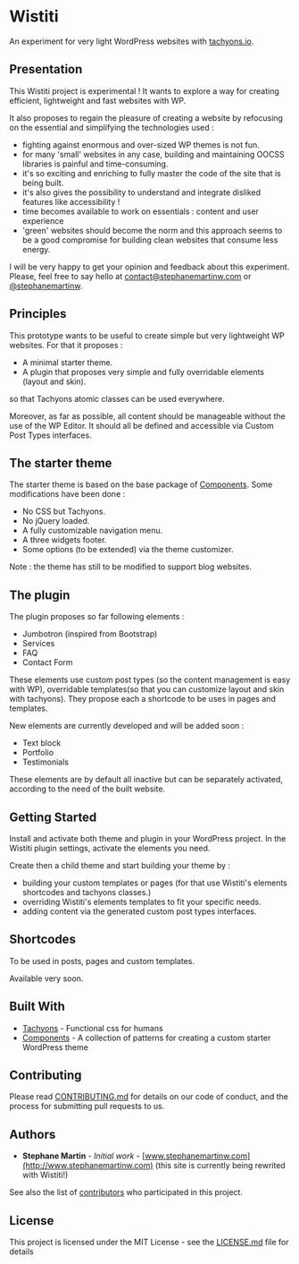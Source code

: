 # Wistiti

An experiment for very light WordPress websites with [tachyons.io](https://github.com/tachyons-css/tachyons/).


## Presentation

This Wistiti project is experimental !
It wants to explore a way for creating efficient, lightweight and fast websites with WP.

It also proposes to regain the pleasure of creating a website by refocusing on the essential and simplifying the technologies used :

* fighting against enormous and over-sized WP themes is not fun.
* for many 'small' websites in any case, building and maintaining OOCSS libraries is painful and time-consuming.
* it's so exciting and enriching to fully master the code of the site that is being built.
* it's also gives the possibility to understand and integrate disliked features like accessibility !
* time becomes available to work on essentials : content and user experience
* 'green' websites should become the norm and this approach seems to be a good compromise for building clean websites that consume less energy.


I will be very happy to get your opinion and feedback about this experiment.
Please, feel free to say hello at contact@stephanemartinw.com or [@stephanemartinw](https://twitter.com/StephaneMartinW).


## Principles

This prototype wants to be useful to create simple but very lightweight WP websites.
For that it proposes :

* A minimal starter theme.
* A plugin that proposes very simple and fully overridable elements (layout and skin).

so that Tachyons atomic classes can be used everywhere.

Moreover, as far as possible, all content should be manageable without the use of the WP Editor.
It should all be defined and accessible via Custom Post Types interfaces.


## The starter theme

The starter theme is based on the base package of [Components](http://components.underscores.me/).
Some modifications have been done :

* No CSS but Tachyons.
* No jQuery loaded.
* A fully customizable navigation menu.
* A three widgets footer.
* Some options (to be extended) via the theme customizer.

Note : the theme has still to be modified to support blog websites.


## The plugin

The plugin proposes so far following elements :

* Jumbotron (inspired from Bootstrap)
* Services
* FAQ
* Contact Form

These elements use custom post types (so the content management is easy with WP), overridable templates(so that you can customize layout and skin with tachyons).
They propose each a shortcode to be uses in pages and templates.

New elements are currently developed and will be added soon :
* Text block
* Portfolio
* Testimonials

These elements are by default all inactive but can be separately activated, according to the need of the built website.


## Getting Started

Install and activate both theme and plugin in your WordPress project. In the Wistiti plugin settings, activate the elements you need.

Create then a child theme and start building your theme by :

* building your custom templates or pages (for that use Wistiti's elements shortcodes and tachyons classes.)
* overriding Wistiti's elements templates to fit your specific needs.
* adding content via the generated custom post types interfaces.


## Shortcodes

To be used in posts, pages and custom templates.

Available very soon.


## Built With

* [Tachyons](https://github.com/tachyons-css/tachyons/) - Functional css for humans
* [Components](https://github.com/Automattic/theme-components) - A collection of patterns for creating a custom starter WordPress theme


## Contributing

Please read [CONTRIBUTING.md](https://gist.github.com/stephanemartinw) for details on our code of conduct, and the process for submitting pull requests to us.


## Authors

* **Stephane Martin** - *Initial work* - [www.stephanemartinw.com](http://www.stephanemartinw.com) (this site is currently being rewrited with Wistiti!)

See also the list of [contributors](https://github.com/stephanemartinw/wistiti/contributors) who participated in this project.


## License

This project is licensed under the MIT License - see the [LICENSE.md](LICENSE.md) file for details
